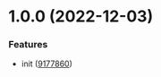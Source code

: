 # 1.0.0 (2022-12-03)


### Features

* init ([9177860](https://github.com/dword-design/suppress-babel-register-esm-warning/commit/9177860a6efb7c48b4fb9589a6a54539d4a8836f))

